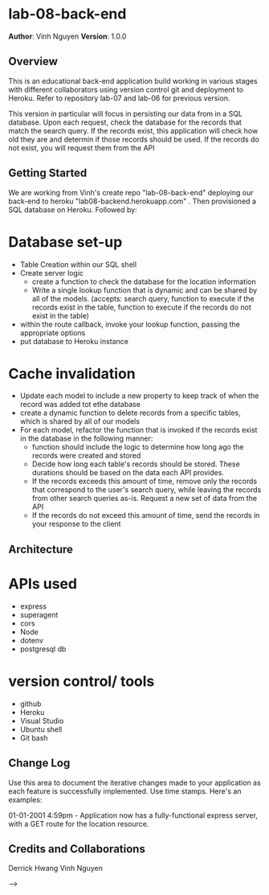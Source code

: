 # lab-08-back-end

**Author**: Vinh Nguyen
**Version**: 1.0.0

## Overview
This is an educational back-end application build working in various stages with different collaborators using version control git and deployment to Heroku. Refer to repository lab-07 and lab-06 for previous version.

This version in particular will focus in persisting our data from in a SQL database. Upon each request, check the database for the records that match the search query. If the records exist, this application will check how old they are and determin if those records should be used. If the records do not exist, you will request them from the API

## Getting Started
We are working from Vinh's create repo "lab-08-back-end" deploying our back-end to heroku "lab08-backend.herokuapp.com" . Then provisioned a SQL database on Heroku. Followed by:

# Database set-up
* Table Creation within our SQL shell
* Create server logic
   * create a function to check the database for the location information
   * Write a single lookup function that is dynamic and can be shared by all of the models. (accepts: search query, function to execute if the records exist in the table, function to execute if the records do not exist in the table)
* within the route callback, invoke your lookup function, passing the appropriate options
* put database to Heroku instance
# Cache invalidation
* Update each model to include a new property to keep track of when the record was added tot ethe database
* create a dynamic function to delete records from a specific tables, which is shared by all of our models
* For each model, refactor the function that is invoked if the records exist in the database in the following manner:
   * function should include the logic to determine how long ago the records were created and stored
   * Decide how long each table's records should be stored. These durations should be based on the data each API provides.
   * If the records exceeds this amount of time, remove only the records that correspond to the user's search query, while leaving the records from other search queries as-is. Request a new set of data from the API
   * If the records do not exceed this amount of time, send the records in your response to the client



## Architecture
# APIs used
* express
* superagent
* cors
* Node
* dotenv
* postgresql db

# version control/ tools
* github
* Heroku
* Visual Studio
* Ubuntu shell
* Git bash


## Change Log
Use this area to document the iterative changes made to your application as each feature is successfully implemented. Use time stamps. Here's an examples:

01-01-2001 4:59pm - Application now has a fully-functional express server, with a GET route for the location resource.

## Credits and Collaborations
Derrick Hwang
Vinh Nguyen

-->